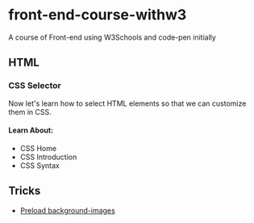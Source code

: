 # front-end-course-withw3
A course of Front-end using W3Schools and code-pen initially


## HTML
### CSS Selector
Now let's learn how to select HTML elements so that we can customize them in CSS.
#### Learn About:
* CSS Home
* CSS Introduction
* CSS Syntax




## Tricks
* [Preload background-images](https://codepen.io/jomarcardoso/pen/JMzrqm)
